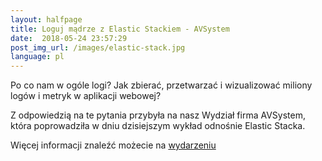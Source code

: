 ```yaml
---
layout:	halfpage
title: Loguj mądrze z Elastic Stackiem - AVSystem
date:  2018-05-24 23:57:29
post_img_url: /images/elastic-stack.jpg
language: pl
---
```


Po co nam w ogóle logi? Jak zbierać, przetwarzać i wizualizować miliony logów i metryk w aplikacji webowej?

Z odpowiedzią na te pytania przybyła na nasz Wydział firma AVSystem, która poprowadziła w dniu dzisiejszym wykład odnośnie Elastic Stacka.

Więcej informacji znaleźć możecie na [wydarzeniu](https://www.facebook.com/events/1022474244568247/)
